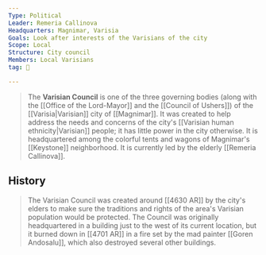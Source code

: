 ```yaml
---
Type: Political
Leader: Remeria Callinova
Headquarters: Magnimar, Varisia
Goals: Look after interests of the Varisians of the city
Scope: Local
Structure: City council
Members: Local Varisians
tag: 👥

---
```


> The **Varisian Council** is one of the three governing bodies (along with the [[Office of the Lord-Mayor]] and the [[Council of Ushers]]) of the [[Varisia|Varisian]] city of [[Magnimar]]. It was created to help address the needs and concerns of the city's [[Varisian human ethnicity|Varisian]] people; it has little power in the city otherwise. It is headquartered among the colorful tents and wagons of Magnimar's [[Keystone]] neighborhood. It is currently led by the elderly [[Remeria Callinova]].


## History

> The Varisian Council was created around [[4630 AR]] by the city's elders to make sure the traditions and rights of the area's Varisian population would be protected. The Council was originally headquartered in a building just to the west of its current location, but it burned down in [[4701 AR]] in a fire set by the mad painter [[Goren Andosalu]], which also destroyed several other buildings.








